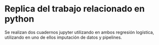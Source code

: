 # Replica del trabajo relacionado en python

Se realizan dos cuadernos jupyter utilizando en ambos regresión logística, utilizando en uno de ellos imputación de datos y pipelines.
